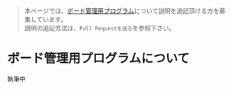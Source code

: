 >本ページでは、[ボード管理用プログラム](https://github.com/seigot/tetris_game/blob/master/game_manager/board_manager.py)について説明を追記頂ける方を募集しています。<br>
>説明の追記方法は、`Pull Requestを送る`を参照下さい。<br>

# ボード管理用プログラムについて
執筆中
